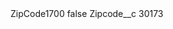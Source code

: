 <?xml version="1.0" encoding="UTF-8"?>
<CustomMetadata xmlns="http://soap.sforce.com/2006/04/metadata" xmlns:xsi="http://www.w3.org/2001/XMLSchema-instance" xmlns:xsd="http://www.w3.org/2001/XMLSchema">
    <label>ZipCode1700</label>
    <protected>false</protected>
    <values>
        <field>Zipcode__c</field>
        <value xsi:type="xsd:string">30173</value>
    </values>
</CustomMetadata>
